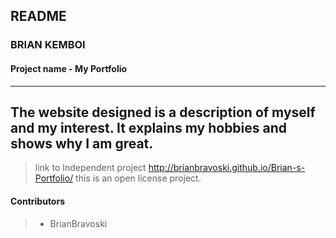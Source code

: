 

**README**
----------------

### BRIAN KEMBOI

#### Project name - My Portfolio
-----------------------
The website designed is a description of myself and my interest. It explains my hobbies and shows why I am great.
-
>link to Independent project
http://brianbravoski.github.io/Brian-s-Portfolio/
>this is an open license project.

#### Contributors
>-  BrianBravoski
